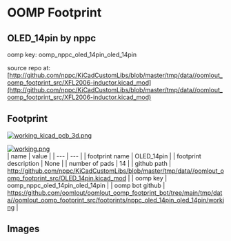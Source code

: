 # OOMP Footprint  
## OLED_14pin  by nppc  
  
oomp key: oomp_nppc_oled_14pin_oled_14pin  
  
source repo at: [http://github.com/nppc/KiCadCustomLibs/blob/master/tmp/data//oomlout_oomp_footprint_src/XFL2006-inductor.kicad_mod](http://github.com/nppc/KiCadCustomLibs/blob/master/tmp/data//oomlout_oomp_footprint_src/XFL2006-inductor.kicad_mod)  
## Footprint  
  
[![working_kicad_pcb_3d.png](working_kicad_pcb_3d_600.png)](working_kicad_pcb_3d.png)  
  
[![working.png](working_600.png)](working.png)  
| name | value | 
| --- | --- | 
| footprint name | OLED_14pin | 
| footprint description | None | 
| number of pads | 14 | 
| github path | http://github.com/nppc/KiCadCustomLibs/blob/master/tmp/data//oomlout_oomp_footprint_src/OLED_14pin.kicad_mod | 
| oomp key | oomp_nppc_oled_14pin_oled_14pin | 
| oomp bot github | https://github.com/oomlout/oomlout_oomp_footprint_bot/tree/main/tmp/data//oomlout_oomp_footprint_src/footprints/nppc_oled_14pin_oled_14pin/working | 
## Images  
